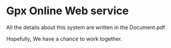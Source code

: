 # Gpx Online Web service

All the details about this system are written in the Document.pdf

Hopefully, We have a chance to work together.
